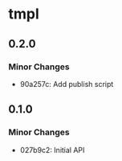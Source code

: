 # tmpl

## 0.2.0

### Minor Changes

- 90a257c: Add publish script

## 0.1.0

### Minor Changes

- 027b9c2: Initial API
